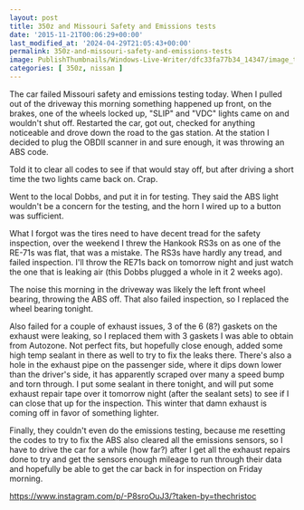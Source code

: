 ```yaml
---
layout: post
title: 350z and Missouri Safety and Emissions tests
date: '2015-11-21T00:06:29+00:00'
last_modified_at: '2024-04-29T21:05:43+00:00'
permalink: 350z-and-missouri-safety-and-emissions-tests
image: PublishThumbnails/Windows-Live-Writer/dfc33fa77b34_14347/image_thumb.png
categories: [ 350z, nissan ]
---
```

The car failed Missouri safety and emissions testing today. When I pulled out of the driveway this morning something happened up front, on the brakes, one of the wheels locked up, "SLIP" and "VDC" lights came on and wouldn't shut off. Restarted the car, got out, checked for anything noticeable and drove down the road to the gas station. At the station I decided to plug the OBDII scanner in and sure enough, it was throwing an ABS code.

Told it to clear all codes to see if that would stay off, but after driving a short time the two lights came back on. Crap.

Went to the local Dobbs, and put it in for testing. They said the ABS light wouldn't be a concern for the testing, and the horn I wired up to a button was sufficient.

What I forgot was the tires need to have decent tread for the safety inspection, over the weekend I threw the Hankook RS3s on as one of the RE-71s was flat, that was a mistake. The RS3s have hardly any tread, and failed inspection. I'll throw the RE71s back on tomorrow night and just watch the one that is leaking air (this Dobbs plugged a whole in it 2 weeks ago).

The noise this morning in the driveway was likely the left front wheel bearing, throwing the ABS off. That also failed inspection, so I replaced the wheel bearing tonight.

Also failed for a couple of exhaust issues, 3 of the 6 (8?) gaskets on the exhaust were leaking, so I replaced them with 3 gaskets I was able to obtain from Autozone. Not perfect fits, but hopefully close enough, added some high temp sealant in there as well to try to fix the leaks there. There's also a hole in the exhaust pipe on the passenger side, where it dips down lower than the driver's side, it has apparently scraped over many a speed bump and torn through. I put some sealant in there tonight, and will put some exhaust repair tape over it tomorrow night (after the sealant sets) to see if I can close that up for the inspection. This winter that damn exhaust is coming off in favor of something lighter.

Finally, they couldn't even do the emissions testing, because me resetting the codes to try to fix the ABS also cleared all the emissions sensors, so I have to drive the car for a while (how far?) after I get all the exhaust repairs done to try and get the sensors enough mileage to run through their data and hopefully be able to get the car back in for inspection on Friday morning.

<a href="https://www.instagram.com/p/-P8sroOuJ3/?taken-by=thechristoc">https://www.instagram.com/p/-P8sroOuJ3/?taken-by=thechristoc</a>
